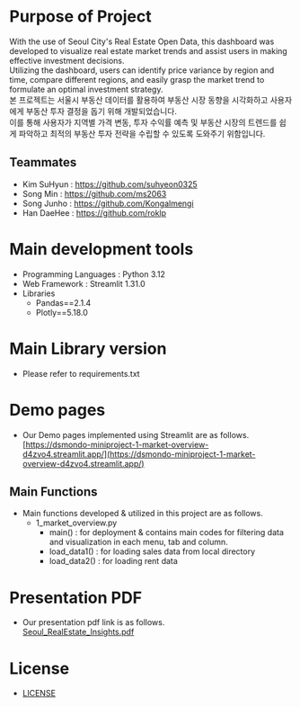 # Purpose of Project 
With the use of Seoul City's Real Estate Open Data, this dashboard was developed to visualize real estate market trends and assist users in making effective investment decisions.   
Utilizing the dashboard, users can identify price variance by region and time, compare different regions, and easily grasp the market trend to formulate an optimal investment strategy.   
본 프로젝트는 서울시 부동산 데이터를 활용하여 부동산 시장 동향을 시각화하고 사용자에게 부동산 투자 결정을 돕기 위해 개발되었습니다.   
이를 통해 사용자가 지역별 가격 변동, 투자 수익률 예측 및 부동산 시장의 트렌드를 쉽게 파악하고 최적의 부동산 투자 전략을 수립할 수 있도록 도와주기 위함입니다.

## Teammates
- Kim SuHyun : https://github.com/suhyeon0325
- Song Min : https://github.com/ms2063
- Song Junho : https://github.com/Kongalmengi
- Han DaeHee : https://github.com/roklp

# Main development tools 
- Programming Languages : Python 3.12
- Web Framework : Streamlit 1.31.0
- Libraries
  - Pandas==2.1.4
  - Plotly==5.18.0

# Main Library version
- Please refer to requirements.txt

# Demo pages
- Our Demo pages implemented using Streamlit are as follows.    
[https://dsmondo-miniproject-1-market-overview-d4zvo4.streamlit.app/](https://dsmondo-miniproject-1-market-overview-d4zvo4.streamlit.app/)

## Main Functions   
- Main functions developed & utilized in this project are as follows.
  - 1_market_overview.py
    - main() : for deployment & contains main codes for filtering data and visualization in each menu, tab and column.
    - load_data1() : for loading sales data from local directory
    - load_data2() : for loading rent data         

# Presentation PDF
- Our presentation pdf link is as follows.   
[Seoul_RealEstate_Insights.pdf](Seoul_RealEstate_Insights.pdf)

# License
- [LICENSE](LICENSE)
